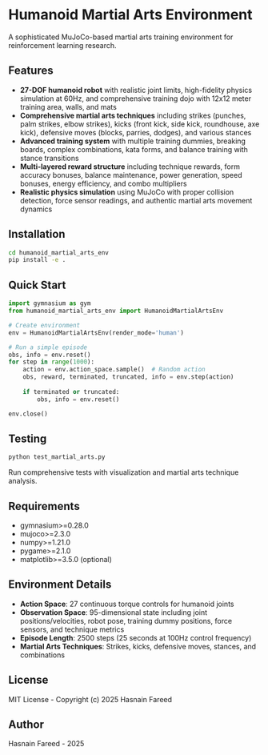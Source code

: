 # Humanoid Martial Arts Environment

A sophisticated MuJoCo-based martial arts training environment for reinforcement learning research.

## Features

- **27-DOF humanoid robot** with realistic joint limits, high-fidelity physics simulation at 60Hz, and comprehensive training dojo with 12x12 meter training area, walls, and mats
- **Comprehensive martial arts techniques** including strikes (punches, palm strikes, elbow strikes), kicks (front kick, side kick, roundhouse, axe kick), defensive moves (blocks, parries, dodges), and various stances
- **Advanced training system** with multiple training dummies, breaking boards, complex combinations, kata forms, and balance training with stance transitions
- **Multi-layered reward structure** including technique rewards, form accuracy bonuses, balance maintenance, power generation, speed bonuses, energy efficiency, and combo multipliers
- **Realistic physics simulation** using MuJoCo with proper collision detection, force sensor readings, and authentic martial arts movement dynamics

## Installation

```bash
cd humanoid_martial_arts_env
pip install -e .
```

## Quick Start

```python
import gymnasium as gym
from humanoid_martial_arts_env import HumanoidMartialArtsEnv

# Create environment
env = HumanoidMartialArtsEnv(render_mode='human')

# Run a simple episode
obs, info = env.reset()
for step in range(1000):
    action = env.action_space.sample()  # Random action
    obs, reward, terminated, truncated, info = env.step(action)
    
    if terminated or truncated:
        obs, info = env.reset()

env.close()
```

## Testing

```bash
python test_martial_arts.py
```

Run comprehensive tests with visualization and martial arts technique analysis.

## Requirements

- gymnasium>=0.28.0
- mujoco>=2.3.0
- numpy>=1.21.0
- pygame>=2.1.0
- matplotlib>=3.5.0 (optional)

## Environment Details

- **Action Space**: 27 continuous torque controls for humanoid joints
- **Observation Space**: 95-dimensional state including joint positions/velocities, robot pose, training dummy positions, force sensors, and technique metrics
- **Episode Length**: 2500 steps (25 seconds at 100Hz control frequency)
- **Martial Arts Techniques**: Strikes, kicks, defensive moves, stances, and combinations

## License

MIT License - Copyright (c) 2025 Hasnain Fareed

## Author

Hasnain Fareed - 2025